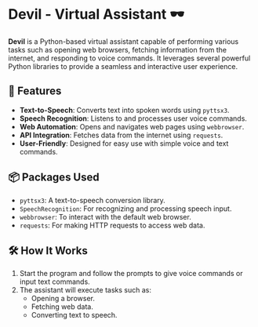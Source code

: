 # Devil - Virtual Assistant 🕶️


**Devil** is a Python-based virtual assistant capable of performing various tasks such as opening web browsers, fetching information from the internet, and responding to voice commands. It leverages several powerful Python libraries to provide a seamless and interactive user experience.

## 🔧 Features
- **Text-to-Speech**: Converts text into spoken words using `pyttsx3`.
- **Speech Recognition**: Listens to and processes user voice commands.
- **Web Automation**: Opens and navigates web pages using `webbrowser`.
- **API Integration**: Fetches data from the internet using `requests`.
- **User-Friendly**: Designed for easy use with simple voice and text commands.

## 📦 Packages Used
- `pyttsx3`: A text-to-speech conversion library.
- `SpeechRecognition`: For recognizing and processing speech input.
- `webbrowser`: To interact with the default web browser.
- `requests`: For making HTTP requests to access web data.

## 🛠️ How It Works
1. Start the program and follow the prompts to give voice commands or input text commands.
2. The assistant will execute tasks such as:
   - Opening a browser.
   - Fetching web data.
   - Converting text to speech.

